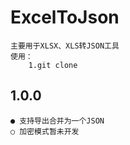 # ExcelToJson
    
    主要用于XLSX、XLS转JSON工具
    使用：
        1.git clone 

## 1.0.0
    
    ● 支持导出合并为一个JSON
    ○ 加密模式暂未开发
